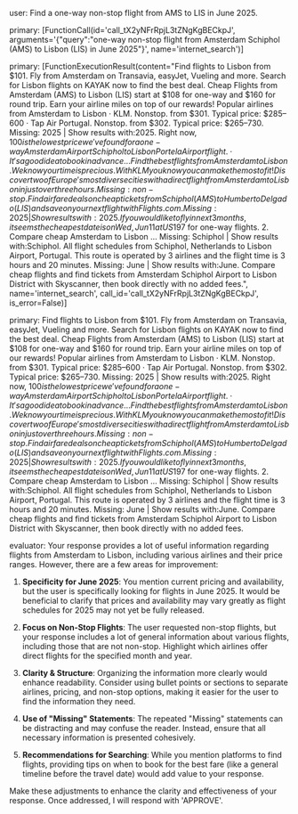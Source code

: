 user:
Find a one-way non-stop flight from AMS to LIS in June 2025.

primary:
[FunctionCall(id='call_tX2yNFrRpjL3tZNgKgBECkpJ', arguments='{"query":"one-way non-stop flight from Amsterdam Schiphol (AMS) to Lisbon (LIS) in June 2025"}', name='internet_search')]

primary:
[FunctionExecutionResult(content="Find flights to Lisbon from $101. Fly from Amsterdam on Transavia, easyJet, Vueling and more. Search for Lisbon flights on KAYAK now to find the best deal. Cheap Flights from Amsterdam (AMS) to Lisbon (LIS) start at $108 for one-way and $160 for round trip. Earn your airline miles on top of our rewards! Popular airlines from Amsterdam to Lisbon · KLM. Nonstop. from $301. Typical price: $285–600 · Tap Air Portugal. Nonstop. from $302. Typical price: $265–730. Missing: 2025 | Show results with:2025. Right now, $100 is the lowest price we've found for a one-way Amsterdam Airport Schiphol to Lisbon Portela Airport flight. · It's a good idea to book in advance ... Find the best flights from Amsterdam to Lisbon. We know your time is precious. With KLM you know you can make the most of it! Discover two of Europe's most diverse cities with a direct flight from Amsterdam to Lisbon in just over three hours. Missing: non- stop. Find airfare deals on cheap tickets from Schiphol (AMS) to Humberto Delgado (LIS ) and save on your next flight with Flights.com. Missing: 2025 | Show results with:2025. If you would like to fly in next 3 months, it seems the cheapest date is on Wed, Jun 11 at US$197 for one-way flights. 2. Compare cheap Amsterdam to Lisbon ... Missing: Schiphol | Show results with:Schiphol. All flight schedules from Schiphol, Netherlands to Lisbon Airport, Portugal. This route is operated by 3 airlines and the flight time is 3 hours and 20 minutes. Missing: June | Show results with:June. Compare cheap flights and find tickets from Amsterdam Schiphol Airport to Lisbon District with Skyscanner, then book directly with no added fees.", name='internet_search', call_id='call_tX2yNFrRpjL3tZNgKgBECkpJ', is_error=False)]

primary:
Find flights to Lisbon from $101. Fly from Amsterdam on Transavia, easyJet, Vueling and more. Search for Lisbon flights on KAYAK now to find the best deal. Cheap Flights from Amsterdam (AMS) to Lisbon (LIS) start at $108 for one-way and $160 for round trip. Earn your airline miles on top of our rewards! Popular airlines from Amsterdam to Lisbon · KLM. Nonstop. from $301. Typical price: $285–600 · Tap Air Portugal. Nonstop. from $302. Typical price: $265–730. Missing: 2025 | Show results with:2025. Right now, $100 is the lowest price we've found for a one-way Amsterdam Airport Schiphol to Lisbon Portela Airport flight. · It's a good idea to book in advance ... Find the best flights from Amsterdam to Lisbon. We know your time is precious. With KLM you know you can make the most of it! Discover two of Europe's most diverse cities with a direct flight from Amsterdam to Lisbon in just over three hours. Missing: non- stop. Find airfare deals on cheap tickets from Schiphol (AMS) to Humberto Delgado (LIS ) and save on your next flight with Flights.com. Missing: 2025 | Show results with:2025. If you would like to fly in next 3 months, it seems the cheapest date is on Wed, Jun 11 at US$197 for one-way flights. 2. Compare cheap Amsterdam to Lisbon ... Missing: Schiphol | Show results with:Schiphol. All flight schedules from Schiphol, Netherlands to Lisbon Airport, Portugal. This route is operated by 3 airlines and the flight time is 3 hours and 20 minutes. Missing: June | Show results with:June. Compare cheap flights and find tickets from Amsterdam Schiphol Airport to Lisbon District with Skyscanner, then book directly with no added fees.

evaluator:
Your response provides a lot of useful information regarding flights from Amsterdam to Lisbon, including various airlines and their price ranges. However, there are a few areas for improvement:

1. **Specificity for June 2025**: You mention current pricing and availability, but the user is specifically looking for flights in June 2025. It would be beneficial to clarify that prices and availability may vary greatly as flight schedules for 2025 may not yet be fully released.

2. **Focus on Non-Stop Flights**: The user requested non-stop flights, but your response includes a lot of general information about various flights, including those that are not non-stop. Highlight which airlines offer direct flights for the specified month and year.

3. **Clarity & Structure**: Organizing the information more clearly would enhance readability. Consider using bullet points or sections to separate airlines, pricing, and non-stop options, making it easier for the user to find the information they need.

4. **Use of "Missing" Statements**: The repeated "Missing" statements can be distracting and may confuse the reader. Instead, ensure that all necessary information is presented cohesively.

5. **Recommendations for Searching**: While you mention platforms to find flights, providing tips on when to book for the best fare (like a general timeline before the travel date) would add value to your response.

Make these adjustments to enhance the clarity and effectiveness of your response. Once addressed, I will respond with 'APPROVE'.
